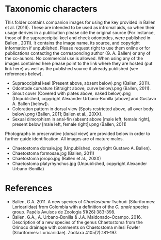 Taxonomic characters
=======================

This folder contains companion images for using the key provided in Ballen et al. (2016). These are intended to be used as infromal aids, so when their usage derives in a publication please cite the original source (For instance, those of the supraoccipital keel and cheek odontodes, were published in Ballen , 2011).
It contains the image name, its source, and copyright information if unpublished. Please request right to use them online or for publications contacting the corresponding author (G. A. Ballen) or any of the co-auhors. No commercial use is allowed. When using any of the images contained here please point to the link where they are hosted (put link here) as well as the published source if already published (see references below).

* Supraoccipital keel (Present above, absent below).png (Ballen, 2011).
* Odontode curvature (Straight above, curve below).png (Ballen, 2011).
* Snout cover (Covered with plates above, naked below).png (Unpublished, copyright Alexander Urbano-Bonilla [above] and Gustavo A. Ballen [below]).
* Coloration pattern in dorsal view (Spots restricted above, all over body below).png (Ballen, 2011; Ballen et al., 20XX).
* Sexual dimorphism in anal-fin (absent above [male left, female right], present below [male left, female right]).png (Ballen, 2011)

Photographs in preservative (dorsal view) are provided below in order to further guide identification. All images are of mature males.

* Chaetostoma dorsale.jpg (Unpublished, copyright Gustavo A. Ballen).
* Chaetostoma formosae.jpg (Ballen, 2011)
* Chaetostoma joropo.jpg (Ballen et al., 20XX)
* Chaetostoma platyrhynchus.jpg (Unpublished, copyright Alexander Urbano-Bonilla)

References
====================

* Ballen, G.A. 2011. A new species of *Chaetostoma* Tschudi (Siluriformes: Loricariidae) from Colombia with a definition of the *C. anale* species group. Papéis Avulsos de Zoologia 51(26):383-398.
* Ballen, G.A., A. Urbano-Bonilla & J.A. Maldonado-Ocampo. 2016. Description of a new species of the genus Chaetostoma from the Orinoco drainage with comments on Chaetostoma milesi Fowler (Siluriformes: Loricariidae). Zootaxa 4105(2):181-197.
